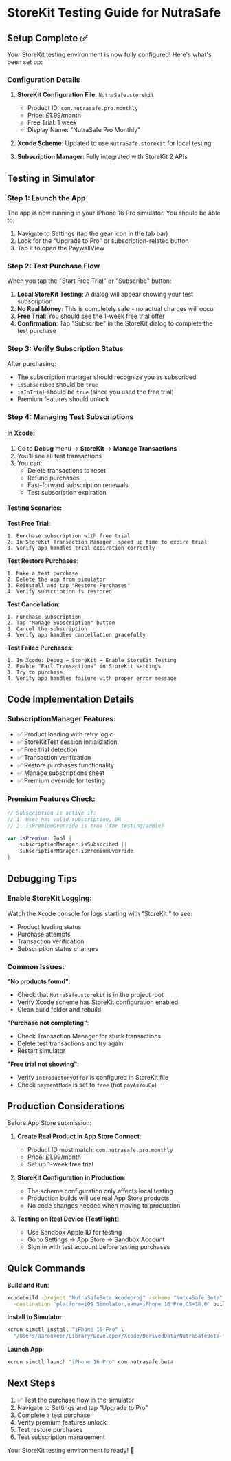 # StoreKit Testing Guide for NutraSafe

## Setup Complete ✅

Your StoreKit testing environment is now fully configured! Here's what's been set up:

### Configuration Details

1. **StoreKit Configuration File**: `NutraSafe.storekit`
   - Product ID: `com.nutrasafe.pro.monthly`
   - Price: £1.99/month
   - Free Trial: 1 week
   - Display Name: "NutraSafe Pro Monthly"

2. **Xcode Scheme**: Updated to use `NutraSafe.storekit` for local testing

3. **Subscription Manager**: Fully integrated with StoreKit 2 APIs

## Testing in Simulator

### Step 1: Launch the App
The app is now running in your iPhone 16 Pro simulator. You should be able to:

1. Navigate to Settings (tap the gear icon in the tab bar)
2. Look for the "Upgrade to Pro" or subscription-related button
3. Tap it to open the PaywallView

### Step 2: Test Purchase Flow

When you tap the "Start Free Trial" or "Subscribe" button:

1. **Local StoreKit Testing**: A dialog will appear showing your test subscription
2. **No Real Money**: This is completely safe - no actual charges will occur
3. **Free Trial**: You should see the 1-week free trial offer
4. **Confirmation**: Tap "Subscribe" in the StoreKit dialog to complete the test purchase

### Step 3: Verify Subscription Status

After purchasing:
- The subscription manager should recognize you as subscribed
- `isSubscribed` should be `true`
- `isInTrial` should be `true` (since you used the free trial)
- Premium features should unlock

### Step 4: Managing Test Subscriptions

#### In Xcode:
1. Go to **Debug** menu → **StoreKit** → **Manage Transactions**
2. You'll see all test transactions
3. You can:
   - Delete transactions to reset
   - Refund purchases
   - Fast-forward subscription renewals
   - Test subscription expiration

#### Testing Scenarios:

**Test Free Trial**:
```
1. Purchase subscription with free trial
2. In StoreKit Transaction Manager, speed up time to expire trial
3. Verify app handles trial expiration correctly
```

**Test Restore Purchases**:
```
1. Make a test purchase
2. Delete the app from simulator
3. Reinstall and tap "Restore Purchases"
4. Verify subscription is restored
```

**Test Cancellation**:
```
1. Purchase subscription
2. Tap "Manage Subscription" button
3. Cancel the subscription
4. Verify app handles cancellation gracefully
```

**Test Failed Purchases**:
```
1. In Xcode: Debug → StoreKit → Enable StoreKit Testing
2. Enable "Fail Transactions" in StoreKit settings
3. Try to purchase
4. Verify app handles failure with proper error message
```

## Code Implementation Details

### SubscriptionManager Features:
- ✅ Product loading with retry logic
- ✅ StoreKitTest session initialization
- ✅ Free trial detection
- ✅ Transaction verification
- ✅ Restore purchases functionality
- ✅ Manage subscriptions sheet
- ✅ Premium override for testing

### Premium Features Check:
```swift
// Subscription is active if:
// 1. User has valid subscription, OR
// 2. isPremiumOverride is true (for testing/admin)

var isPremium: Bool {
    subscriptionManager.isSubscribed ||
    subscriptionManager.isPremiumOverride
}
```

## Debugging Tips

### Enable StoreKit Logging:
Watch the Xcode console for logs starting with "StoreKit:" to see:
- Product loading status
- Purchase attempts
- Transaction verification
- Subscription status changes

### Common Issues:

**"No products found"**:
- Check that `NutraSafe.storekit` is in the project root
- Verify Xcode scheme has StoreKit configuration enabled
- Clean build folder and rebuild

**"Purchase not completing"**:
- Check Transaction Manager for stuck transactions
- Delete test transactions and try again
- Restart simulator

**"Free trial not showing"**:
- Verify `introductoryOffer` is configured in StoreKit file
- Check `paymentMode` is set to `free` (not `payAsYouGo`)

## Production Considerations

Before App Store submission:

1. **Create Real Product in App Store Connect**:
   - Product ID must match: `com.nutrasafe.pro.monthly`
   - Price: £1.99/month
   - Set up 1-week free trial

2. **StoreKit Configuration in Production**:
   - The scheme configuration only affects local testing
   - Production builds will use real App Store products
   - No code changes needed when moving to production

3. **Testing on Real Device (TestFlight)**:
   - Use Sandbox Apple ID for testing
   - Go to Settings → App Store → Sandbox Account
   - Sign in with test account before testing purchases

## Quick Commands

**Build and Run**:
```bash
xcodebuild -project "NutraSafeBeta.xcodeproj" -scheme "NutraSafe Beta" \
  -destination 'platform=iOS Simulator,name=iPhone 16 Pro,OS=18.6' build
```

**Install to Simulator**:
```bash
xcrun simctl install "iPhone 16 Pro" \
  "/Users/aaronkeen/Library/Developer/Xcode/DerivedData/NutraSafeBeta-*/Build/Products/Debug-iphonesimulator/NutraSafe Beta.app"
```

**Launch App**:
```bash
xcrun simctl launch "iPhone 16 Pro" com.nutrasafe.beta
```

## Next Steps

1. ✅ Test the purchase flow in the simulator
2. Navigate to Settings and tap "Upgrade to Pro"
3. Complete a test purchase
4. Verify premium features unlock
5. Test restore purchases
6. Test subscription management

Your StoreKit testing environment is ready! 🎉
